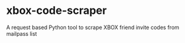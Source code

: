 # xbox-code-scraper
A request based Python tool to scrape XBOX friend invite codes from mailpass list
